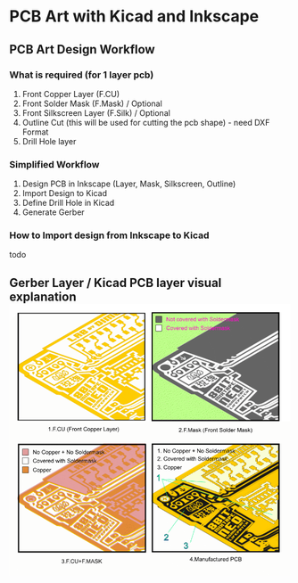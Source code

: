 # PCB Art with Kicad and Inkscape

## PCB Art Design Workflow

### What is required \(for 1 layer pcb\)

1. Front Copper Layer \(F.CU\)
2. Front Solder Mask \(F.Mask\) / Optional
3. Front Silkscreen Layer \(F.Silk\) / Optional
4. Outline Cut \(this will be used for cutting the pcb shape\) - need DXF Format
5. Drill Hole layer

### Simplified Workflow

1. Design PCB in Inkscape \(Layer, Mask, Silkscreen, Outline\)
2. Import Design to Kicad
3. Define Drill Hole in Kicad
4. Generate Gerber

### How to Import design from Inkscape to Kicad

todo

## Gerber Layer / Kicad PCB layer visual explanation![](/assets/Kicad_soldermask_copper.png)



